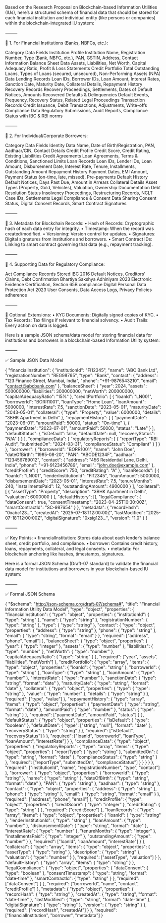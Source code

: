 Based on the Research Proposal on Blockchain-based Information Utilities (IUs), here’s a structured schema of financial data that should be stored for each financial institution and individual entity (like persons or companies) within the blockchain-integrated IU system:

⸻

🔵 1. For Financial Institutions (Banks, NBFCs, etc.):

Category	Data Fields
Institution Profile	Institution Name, Registration Number, Type (Bank, NBFC, etc.), PAN, GSTIN, Address, Contact Information
Balance Sheet Data	Assets, Liabilities, Net Worth, Capital Adequacy Ratio, Profit & Loss Statements
Credit Portfolio	Total Outstanding Loans, Types of Loans (secured, unsecured), Non-Performing Assets (NPA) Data
Lending Records	Loan IDs, Borrower IDs, Loan Amount, Interest Rates, Sanction Date, Maturity Date, Collateral Details, Repayment History
Recovery Records	Recovery Proceedings, Settlements, Dates of Default Notices, Amounts Recovered
Defaults & Delinquencies	Default Events, Frequency, Recovery Status, Related Legal Proceedings
Transaction Records	Credit Issuance, Debit Transactions, Adjustments, Write-offs
Compliance Data	Regulatory Submissions, Audit Reports, Compliance Status with IBC & RBI norms


⸻

🔵 2. For Individual/Corporate Borrowers:

Category	Data Fields
Identity Data	Name, Date of Birth/Registration, PAN, Aadhaar/CIN, Contact Details
Credit Profile	Credit Score, Credit Rating, Existing Liabilities
Credit Agreements	Loan Agreements, Terms & Conditions, Sanctioned Limits
Loan Records	Loan IDs, Lender IDs, Loan Amount, Disbursement Date, Interest Rate, Tenure, Installments, Outstanding Amount
Repayment History	Payment Dates, EMI Amount, Payment Status (on-time, late, missed), Pre-payments
Default History	Default Notices, Days Past Due, Amount in Arrears
Collateral Details	Asset Types (Property, Gold, Vehicles), Valuation, Ownership Documentation
Debt Resolution Status	Insolvency Proceedings, Restructuring Records, NCLT Case IDs, Settlements
Legal Compliance & Consent	Data Sharing Consent Status, Digital Consent Records, Smart Contract Signatures


⸻

🔵 3. Metadata for Blockchain Records:
	•	Hash of Records: Cryptographic hash of each data entry for integrity.
	•	Timestamp: When the record was created/modified.
	•	Versioning: Version control for updates.
	•	Signatures: Digital signatures from institutions and borrowers.
	•	Smart Contract IDs: Linking to smart contract governing that data (e.g., repayment tracking).

⸻

🔵 4. Supporting Data for Regulatory Compliance:

Act	Compliance Records Stored
IBC 2016	Default Notices, Creditors’ Claims, Debt Confirmation
Bhartiya Sakshya Adhiniyam 2023	Electronic Evidence Certification, Section 65B compliance
Digital Personal Data Protection Act 2023	User Consents, Data Access Logs, Privacy Policies adherence


⸻

🔵 Optional Extensions:
	•	KYC Documents: Digitally signed copies of KYC.
	•	Tax Records: Tax filings if relevant to financial solvency.
	•	Audit Trails: Every action on data is logged.






Here is a sample JSON schema/data model for storing financial data for institutions and borrowers in a blockchain-based Information Utility system:

⸻

✅ Sample JSON Data Model

{
  "financialInstitution": {
    "institutionId": "FI12345",
    "name": "ABC Bank Ltd",
    "registrationNumber": "REG98765",
    "type": "Bank",
    "contact": {
      "address": "123 Finance Street, Mumbai, India",
      "phone": "+91-9876543210",
      "email": "contact@abcbank.com"
    },
    "balanceSheet": {
      "year": 2024,
      "assets": 500000000,
      "liabilities": 300000000,
      "netWorth": 200000000,
      "capitalAdequacyRatio": "15%"
    },
    "creditPortfolio": [
      {
        "loanId": "LN001",
        "borrowerId": "BORR1001",
        "loanType": "Home Loan",
        "loanAmount": 5000000,
        "interestRate": 7.5,
        "sanctionDate": "2023-05-01",
        "maturityDate": "2043-05-01",
        "collateral": {
          "type": "Property",
          "value": 6000000,
          "details": "3BHK Apartment in Delhi"
        },
        "repaymentHistory": [
          {
            "paymentDate": "2023-06-01",
            "amountPaid": 50000,
            "status": "On-time"
          },
          {
            "paymentDate": "2023-07-01",
            "amountPaid": 50000,
            "status": "Late"
          }
        ],
        "defaultStatus": {
          "isDefault": false,
          "defaultDate": null,
          "recoveryStatus": "N/A"
        }
      }
    ],
    "complianceData": {
      "regulatoryReports": [
        {
          "reportType": "RBI Audit",
          "submittedOn": "2024-03-31",
          "complianceStatus": "Compliant"
        }
      ]
    }
  },
  "borrower": {
    "borrowerId": "BORR1001",
    "name": "John Doe",
    "dateOfBirth": "1985-08-20",
    "PAN": "ABCDE1234F",
    "aadhaar": "123456789012",
    "contact": {
      "address": "456 Residential Lane, Delhi, India",
      "phone": "+91-9123456789",
      "email": "john.doe@example.com"
    },
    "creditProfile": {
      "creditScore": 750,
      "creditRating": "A"
    },
    "loanRecords": [
      {
        "loanId": "LN001",
        "lenderInstitutionId": "FI12345",
        "loanAmount": 5000000,
        "disbursementDate": "2023-05-01",
        "interestRate": 7.5,
        "tenureMonths": 240,
        "installmentsPaid": 12,
        "outstandingAmount": 4900000
      }
    ],
    "collateral": [
      {
        "assetType": "Property",
        "description": "3BHK Apartment in Delhi",
        "valuation": 6000000
      }
    ],
    "defaultHistory": [],
    "legalCompliance": {
      "dataConsent": true,
      "consentTimestamp": "2023-04-25T10:30:00Z",
      "smartContractId": "SC-987654"
    }
  },
  "metadata": {
    "recordHash": "0xabc123...",
    "createdAt": "2025-07-18T12:00:00Z",
    "lastModified": "2025-07-18T12:00:00Z",
    "digitalSignature": "0xsig123...",
    "version": "1.0"
  }
}


⸻

✅ Key Points:
	•	financialInstitution: Stores data about each lender’s balance sheet, credit portfolio, and compliance.
	•	borrower: Contains credit history, loans, repayments, collateral, and legal consents.
	•	metadata: For blockchain anchoring like hashes, timestamps, signatures.




Here is a formal JSON Schema (Draft-07 standard) to validate the financial data model for institutions and borrowers in your blockchain-based IU system:

⸻

✅ Formal JSON Schema

{
  "$schema": "http://json-schema.org/draft-07/schema#",
  "title": "Financial Information Utility Data Model",
  "type": "object",
  "properties": {
    "financialInstitution": {
      "type": "object",
      "properties": {
        "institutionId": { "type": "string" },
        "name": { "type": "string" },
        "registrationNumber": { "type": "string" },
        "type": { "type": "string" },
        "contact": {
          "type": "object",
          "properties": {
            "address": { "type": "string" },
            "phone": { "type": "string" },
            "email": { "type": "string", "format": "email" }
          },
          "required": ["address", "phone", "email"]
        },
        "balanceSheet": {
          "type": "object",
          "properties": {
            "year": { "type": "integer" },
            "assets": { "type": "number" },
            "liabilities": { "type": "number" },
            "netWorth": { "type": "number" },
            "capitalAdequacyRatio": { "type": "string" }
          },
          "required": ["year", "assets", "liabilities", "netWorth"]
        },
        "creditPortfolio": {
          "type": "array",
          "items": {
            "type": "object",
            "properties": {
              "loanId": { "type": "string" },
              "borrowerId": { "type": "string" },
              "loanType": { "type": "string" },
              "loanAmount": { "type": "number" },
              "interestRate": { "type": "number" },
              "sanctionDate": { "type": "string", "format": "date" },
              "maturityDate": { "type": "string", "format": "date" },
              "collateral": {
                "type": "object",
                "properties": {
                  "type": { "type": "string" },
                  "value": { "type": "number" },
                  "details": { "type": "string" }
                },
                "required": ["type", "value"]
              },
              "repaymentHistory": {
                "type": "array",
                "items": {
                  "type": "object",
                  "properties": {
                    "paymentDate": { "type": "string", "format": "date" },
                    "amountPaid": { "type": "number" },
                    "status": { "type": "string" }
                  },
                  "required": ["paymentDate", "amountPaid", "status"]
                }
              },
              "defaultStatus": {
                "type": "object",
                "properties": {
                  "isDefault": { "type": "boolean" },
                  "defaultDate": { "type": ["string", "null"], "format": "date" },
                  "recoveryStatus": { "type": "string" }
                },
                "required": ["isDefault", "recoveryStatus"]
              }
            },
            "required": ["loanId", "borrowerId", "loanType", "loanAmount", "interestRate"]
          }
        },
        "complianceData": {
          "type": "object",
          "properties": {
            "regulatoryReports": {
              "type": "array",
              "items": {
                "type": "object",
                "properties": {
                  "reportType": { "type": "string" },
                  "submittedOn": { "type": "string", "format": "date" },
                  "complianceStatus": { "type": "string" }
                },
                "required": ["reportType", "submittedOn", "complianceStatus"]
              }
            }
          }
        }
      },
      "required": ["institutionId", "name", "registrationNumber", "type", "contact"]
    },
    "borrower": {
      "type": "object",
      "properties": {
        "borrowerId": { "type": "string" },
        "name": { "type": "string" },
        "dateOfBirth": { "type": "string", "format": "date" },
        "PAN": { "type": "string" },
        "aadhaar": { "type": "string" },
        "contact": {
          "type": "object",
          "properties": {
            "address": { "type": "string" },
            "phone": { "type": "string" },
            "email": { "type": "string", "format": "email" }
          },
          "required": ["address", "phone", "email"]
        },
        "creditProfile": {
          "type": "object",
          "properties": {
            "creditScore": { "type": "integer" },
            "creditRating": { "type": "string" }
          },
          "required": ["creditScore"]
        },
        "loanRecords": {
          "type": "array",
          "items": {
            "type": "object",
            "properties": {
              "loanId": { "type": "string" },
              "lenderInstitutionId": { "type": "string" },
              "loanAmount": { "type": "number" },
              "disbursementDate": { "type": "string", "format": "date" },
              "interestRate": { "type": "number" },
              "tenureMonths": { "type": "integer" },
              "installmentsPaid": { "type": "integer" },
              "outstandingAmount": { "type": "number" }
            },
            "required": ["loanId", "loanAmount", "interestRate"]
          }
        },
        "collateral": {
          "type": "array",
          "items": {
            "type": "object",
            "properties": {
              "assetType": { "type": "string" },
              "description": { "type": "string" },
              "valuation": { "type": "number" }
            },
            "required": ["assetType", "valuation"]
          }
        },
        "defaultHistory": {
          "type": "array",
          "items": { "type": "string" }
        },
        "legalCompliance": {
          "type": "object",
          "properties": {
            "dataConsent": { "type": "boolean" },
            "consentTimestamp": { "type": "string", "format": "date-time" },
            "smartContractId": { "type": "string" }
          },
          "required": ["dataConsent"]
        }
      },
      "required": ["borrowerId", "name", "contact", "creditProfile"]
    },
    "metadata": {
      "type": "object",
      "properties": {
        "recordHash": { "type": "string" },
        "createdAt": { "type": "string", "format": "date-time" },
        "lastModified": { "type": "string", "format": "date-time" },
        "digitalSignature": { "type": "string" },
        "version": { "type": "string" }
      },
      "required": ["recordHash", "createdAt"]
    }
  },
  "required": ["financialInstitution", "borrower", "metadata"]
}





